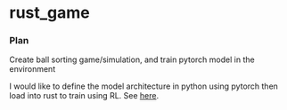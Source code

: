 # rust_game

### Plan
Create ball sorting game/simulation, and train pytorch model in the environment

I would like to define the model architecture in python using pytorch then load into rust to train using RL. See [here](https://github.com/LaurentMazare/tch-rs/tree/main/examples/jit-train).